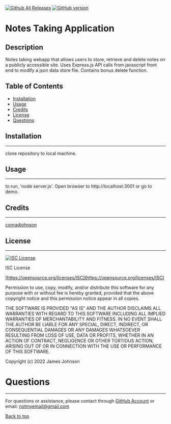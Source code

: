 
 [![Github All Releases](https://img.shields.io/github/downloads/conradjohnson/notes-taker-m11/total.svg)]()
 [![GitHub version](https://badge.fury.io/gh/conradjohnson%2Fnotes-taker-m11.svg)](https://github.com/Naereen/notes-taker-m11)


# Notes Taking Application

## Description

Notes taking webapp that allows users to store, retrieve and delete notes on a publicly accessible site.  Uses Express.js API calls from javascript front end to modify a json data store file.  Contains bonus delete function.   



## Table of Contents

- [Installation](#installation)
- [Usage](#usage)
- [Credits](#credits)
- [License](#license)
- [Questions](#questions)



## Installation
***

clone repository to local machine.  

## Usage
***

to run, 'node server.js'.  Open browser to http://localhost:3001 or go to demo. 

## Credits
 ***

[conradjohnson](https://github.com/conradjohnson)

[](https://github.com/)

 ## License
 ***

[![ISC License](https://img.shields.io/badge/license-ISC-green.svg)](https://opensource.org/licenses/ISC)

  ISC License

  [https://opensource.org/licenses/ISC](https://opensource.org/licenses/ISC)
  
  Permission to use, copy, modify, and/or distribute this software for any
  purpose with or without fee is hereby granted, provided that the above
  copyright notice and this permission notice appear in all copies.
  
  THE SOFTWARE IS PROVIDED "AS IS" AND THE AUTHOR DISCLAIMS ALL WARRANTIES WITH
  REGARD TO THIS SOFTWARE INCLUDING ALL IMPLIED WARRANTIES OF MERCHANTABILITY
  AND FITNESS. IN NO EVENT SHALL THE AUTHOR BE LIABLE FOR ANY SPECIAL, DIRECT,
  INDIRECT, OR CONSEQUENTIAL DAMAGES OR ANY DAMAGES WHATSOEVER RESULTING FROM
  LOSS OF USE, DATA OR PROFITS, WHETHER IN AN ACTION OF CONTRACT, NEGLIGENCE OR
  OTHER TORTIOUS ACTION, ARISING OUT OF OR IN CONNECTION WITH THE USE OR
  PERFORMANCE OF THIS SOFTWARE.
  
  Copyright (c) 2022 James Johnson
          

# Questions
***
For questions or assistance, please contact through [GitHub Account](https://github.com/conradjohnson) or email: [notmyemail@gmail.com](mailto:notmyemail@gmail.com)


 [Back to top](#description)